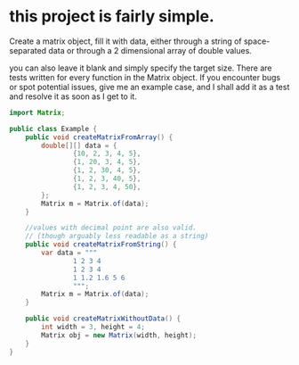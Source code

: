 # this project is fairly simple.

Create a matrix object, fill it with data, either through a string of space-separated data or through a 2 dimensional
array of double values.

you can also leave it blank and simply specify the target size. 
There are tests written for every function in the Matrix object. 
If you encounter bugs or spot potential issues, give me an example case, and I shall add it as a test and resolve it as
soon as I get to it.

```java
import Matrix;

public class Example {
    public void createMatrixFromArray() {
        double[][] data = {
                {10, 2, 3, 4, 5},
                {1, 20, 3, 4, 5},
                {1, 2, 30, 4, 5},
                {1, 2, 3, 40, 5},
                {1, 2, 3, 4, 50},
        };
        Matrix m = Matrix.of(data);
    }

    //values with decimal point are also valid. 
    // (though arguably less readable as a string)
    public void createMatrixFromString() {
        var data = """
                1 2 3 4
                1 2 3 4
                1 1.2 1.6 5 6
                """;
        Matrix m = Matrix.of(data);
    }

    public void createMatrixWithoutData() {
        int width = 3, height = 4;
        Matrix obj = new Matrix(width, height);
    }
}

```